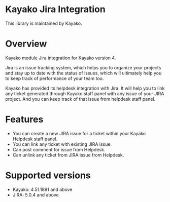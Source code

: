 Kayako Jira Integration
=======================

This library is maintained by Kayako.

Overview
=======================

Kayako module Jira integration for Kayako version 4.

Jira is an issue tracking system, which helps you to organize your projects and stay up to date with the status of issues, which will ultimately help you to keep track of performance of your team too.

Kayako has provided its helpdesk integration with Jira. It will help you to link any ticket generated through Kayako staff panel with any issue of your JIRA project. And you can keep track of that issue from helpdesk staff panel.

Features
=======================

* You can create a new JIRA issue for a ticket within your Kayako Helpdesk staff panel.
* You can link any ticket with existing JIRA issue.
* Can post comment for issue from Helpdesk.
* Can unlink any ticket from JIRA issue from Helpdesk.

Supported versions
=======================
* Kayako: 4.51.1891 and above
* JIRA: 5.0.4 and above
